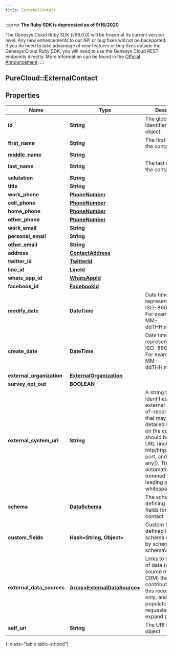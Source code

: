 ```yaml
---
title: ExternalContact
---
```


:::error
**The Ruby SDK is deprecated as of 9/16/2020**

The Genesys Cloud Ruby SDK (v96.0.0) will be frozen at its current version level. Any new enhancements to our API or bug fixes will not be backported. If you do need to take advantage of new features or bug fixes outside the Genesys Cloud Ruby SDK, you will need to use the Genesys Cloud REST endpoints directly. More information can be found in the [Official Announcement](https://developer.mypurecloud.com/forum/t/announcement-genesys-cloud-ruby-sdk-end-of-life/8850).
:::


## PureCloud::ExternalContact

## Properties

|Name | Type | Description | Notes|
|------------ | ------------- | ------------- | -------------|
| **id** | **String** | The globally unique identifier for the object. | [optional] |
| **first_name** | **String** | The first name of the contact. | |
| **middle_name** | **String** |  | [optional] |
| **last_name** | **String** | The last name of the contact. | |
| **salutation** | **String** |  | [optional] |
| **title** | **String** |  | [optional] |
| **work_phone** | [**PhoneNumber**](PhoneNumber.html) |  | [optional] |
| **cell_phone** | [**PhoneNumber**](PhoneNumber.html) |  | [optional] |
| **home_phone** | [**PhoneNumber**](PhoneNumber.html) |  | [optional] |
| **other_phone** | [**PhoneNumber**](PhoneNumber.html) |  | [optional] |
| **work_email** | **String** |  | [optional] |
| **personal_email** | **String** |  | [optional] |
| **other_email** | **String** |  | [optional] |
| **address** | [**ContactAddress**](ContactAddress.html) |  | [optional] |
| **twitter_id** | [**TwitterId**](TwitterId.html) |  | [optional] |
| **line_id** | [**LineId**](LineId.html) |  | [optional] |
| **whats_app_id** | [**WhatsAppId**](WhatsAppId.html) |  | [optional] |
| **facebook_id** | [**FacebookId**](FacebookId.html) |  | [optional] |
| **modify_date** | **DateTime** | Date time is represented as an ISO-8601 string. For example: yyyy-MM-ddTHH:mm:ss.SSSZ | [optional] |
| **create_date** | **DateTime** | Date time is represented as an ISO-8601 string. For example: yyyy-MM-ddTHH:mm:ss.SSSZ | [optional] |
| **external_organization** | [**ExternalOrganization**](ExternalOrganization.html) |  | [optional] |
| **survey_opt_out** | **BOOLEAN** |  | [optional] |
| **external_system_url** | **String** | A string that identifies an external system-of-record resource that may have more detailed information on the contact. It should be a valid URL (including the http/https protocol, port, and path [if any]). The value is automatically trimmed of any leading and trailing whitespace. | [optional] |
| **schema** | [**DataSchema**](DataSchema.html) | The schema defining custom fields for this contact | [optional] |
| **custom_fields** | **Hash&lt;String, Object&gt;** | Custom fields defined in the schema referenced by schemaId and schemaVersion. | [optional] |
| **external_data_sources** | [**Array&lt;ExternalDataSource&gt;**](ExternalDataSource.html) | Links to the sources of data (e.g. one source might be a CRM) that contributed data to this record.  Read-only, and only populated when requested via expand param. | [optional] |
| **self_uri** | **String** | The URI for this object | [optional] |
{: class="table table-striped"}


